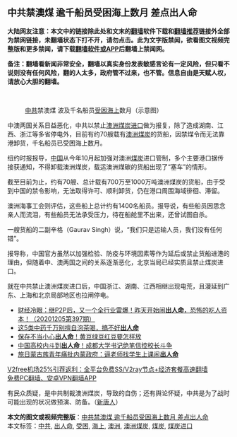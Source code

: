  <h2>中共禁澳煤 逾千船员受困海上数月 差点出人命</h2> <p class="notice"><b>大陆网友注意：本文中的链接除此处和文末的<a href="https://github.com/bannedbook/fanqiang" >翻墙</a>软件下载和<a href="https://github.com/killgcd/justmysocks/blob/master/README.md">翻墙推荐</a>链接外全部为禁网链接，未翻墙状态下打不开，请勿点击。此为文字版禁闻，欲看图文视频完整版和更多禁闻，请下载<a href="https://github.com/bannedbook/fanqiang">翻墙软件或APP</a>后翻墙上禁闻网。</p><p>备注：翻墙看新闻非常安全，翻墙以真实身份发表敏感言论有一定风险，但只看不说则没有任何风险，翻的人太多，政府管不过来，也不管。信息自由是天赋人权，请放心大胆的翻墙。</b></p>  <div class="entry"> <br /> <figure><figcaption class="wp-caption-text"><a href="https://www.bannedbook.org/bnews/tag/%e4%b8%ad%e5%85%b1/" class="st_tag internal_tag" rel="tag" title="标签 中共 下的日志">中共</a>禁澳煤 波及千名船员<a href="https://www.bannedbook.org/bnews/tag/%E5%8F%97%E5%9B%B0/" class="st_tag internal_tag" rel="tag" title="标签 受困 下的日志">受困</a><a href="https://www.bannedbook.org/bnews/tag/%E6%B5%B7%E4%B8%8A/" class="st_tag internal_tag" rel="tag" title="标签 海上 下的日志">海上</a>数月（示意图）</figcaption></figure> <p>中澳两国关系日益恶化，中共以禁止<a href="https://www.bannedbook.org/bnews/tag/%e6%be%b3%e6%b4%b2/" class="st_tag internal_tag" rel="tag" title="标签 澳洲 下的日志">澳洲</a><a href="https://www.bannedbook.org/bnews/tag/%E7%85%A4%E7%82%AD%E8%BF%9B%E5%8F%A3/" class="st_tag internal_tag" rel="tag" title="标签 煤炭进口 下的日志">煤炭进口</a>做为报复，除了造成湖南、江西、浙江等多省停电外，目前有约70艘载有<a href="https://www.bannedbook.org/bnews/tag/%E6%BE%B3%E6%B4%B2%E7%85%A4%E7%82%AD/" class="st_tag internal_tag" rel="tag" title="标签 澳洲煤炭 下的日志">澳洲煤炭</a>的货船，因禁煤令而无法靠港卸货，千名船员已受困海上数月。</p> <p>纽约时报报导，<span class='wp_keywordlink_affiliate'><a href="https://www.bannedbook.org/" title="中国" target="_blank">中国</a></span>从今年10月起加强对澳洲<a href="https://www.bannedbook.org/bnews/tag/%E7%85%A4%E7%82%AD/" class="st_tag internal_tag" rel="tag" title="标签 煤炭 下的日志">煤炭</a>进口管制，多个主要港口据传接获通知，不得卸载澳洲煤炭，载运澳洲煤碳的货船出现了“塞车”的情形。</p>  <p>截至目前为止，约有70艘、总计载有700万至1000万吨澳洲煤炭的货船，由于受到中国的禁令影响，无法取得许可、顺利卸货，仍在港口周围海域徘徊、滞留。</p> <p>澳洲海事工会则评估，这些船上总计约有1400名船员。报导说，有些船员因思念亲人而流泪，有些船员无法承受压力，待在船舱里不出来，还曾试图自杀。</p>  <p>一艘货船的二副辛格（Gaurav Singh）说，“我们只是运输人员，我们没有任何错”。</p> <p>报导称，中国官方虽然以加强检验、防疫与环境因素等作为延后或禁止货船进港的理由，但随着中、澳两国之间的关系逐渐恶化，北京当局已经实质且禁止煤炭进口。</p>  <p>就在中共禁止澳洲煤炭进口后，中国浙江、湖南、江西相继出现电荒，且漫延到广东、上海和北京局部地区也拉闸停电。</p> <ul class='op-related-articles' title='相关阅读'> <li><a href='https://www.bannedbook.org/bnews/bannedvideo/20201205/1442466.html' target='_blank'>财经冷眼：继P2P后，又一个全行业雷爆！昨天开始闹<b>出人命</b>，恐怖的吃人资本！（20201205第397期）</a></li> <li><a href='https://www.bannedbook.org/bnews/comments/20201114/1430957.html' target='_blank'>这5类中药千万别擅自泡茶喝，搞不好<b>出人命</b></a></li> <li><a href='https://www.bannedbook.org/bnews/comments/20201026/1420437.html' target='_blank'>保存不当小心<b>出人命</b>！黄豆绿豆红豆要怎样放</a></li> <li><a href='https://www.bannedbook.org/bnews/baitai/20201016/1415063.html' target='_blank'>中国高校内斗到<b>出人命</b>！成都大学书记绝笔信控校长斗争</a></li> <li><a href='https://www.bannedbook.org/bnews/comments/20200911/1394509.html' target='_blank'>旅日蒙古族青年痛批内蒙政府：逼老师找学生上课闹<b>出人命</b></a></li> </ul> <p class="texttj"> <a href="https://www.bannedbook.org/forum23/topic22702.html" target="_blank">V2free机场25%引荐返利：全平台免费SS/V2ray节点+经济套餐高速翻墙</a><br/> <a href="https://github.com/bannedbook/fanqiang/wiki/%E7%A6%81%E9%97%BB%E7%BD%91%E5%AE%89%E5%8D%93%E7%BF%BB%E5%A2%99%E6%96%B0%E9%97%BBAPP" target="_blank">免费PC翻墙、安卓VPN翻墙APP</a></p><p>有民众质疑，是中共制裁澳洲煤炭，导致的自伤；还有舆论怀疑，中共是为了战时可能出现的状况做预演、防备。（<span class='wp_keywordlink_affiliate'><a href="https://www.ntdtv.com/" title="新唐人">新唐人</a></span>）</p><a name='sharetosocial'></a>       <div><b>本文的图文或视频完整版</b>：<a href='https://www.bannedbook.org/bnews/comments/20201228/1456123.html'>中共禁澳煤 逾千船员受困海上数月 差点出人命</a></div>  </div><!--END ENTRY--> <div class="postfooter"> <div>本文标签：<a href="https://www.bannedbook.org/bnews/tag/%e4%b8%ad%e5%85%b1/" rel="tag">中共</a>, <a href="https://www.bannedbook.org/bnews/tag/%E5%87%BA%E4%BA%BA%E5%91%BD/" rel="tag">出人命</a>, <a href="https://www.bannedbook.org/bnews/tag/%E5%8F%97%E5%9B%B0/" rel="tag">受困</a>, <a href="https://www.bannedbook.org/bnews/tag/%E6%B5%B7%E4%B8%8A/" rel="tag">海上</a>, <a href="https://www.bannedbook.org/bnews/tag/%e6%be%b3%e6%b4%b2/" rel="tag">澳洲</a>, <a href="https://www.bannedbook.org/bnews/tag/%E6%BE%B3%E6%B4%B2%E7%85%A4%E7%82%AD/" rel="tag">澳洲煤炭</a>, <a href="https://www.bannedbook.org/bnews/tag/%E7%85%A4%E7%82%AD/" rel="tag">煤炭</a>, <a href="https://www.bannedbook.org/bnews/tag/%E7%85%A4%E7%82%AD%E8%BF%9B%E5%8F%A3/" rel="tag">煤炭进口</a></div>  </div><!--END POSTFOOTER--> 